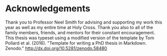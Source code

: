 
# Acknowledgements 

Thank you to Professor Neel Smith for advising and supporting my work  this year as well as my entire time at Holy Cross. Thank you also to all of the family members, friends, and mentors for their constant encouragement. This thesis was typeset using a modified version of the template by Tom Pollard et al. (2016). "Template for writing a PhD thesis in Markdown. Zenodo." http://dx.doi.org/10.5281/zenodo.58480
